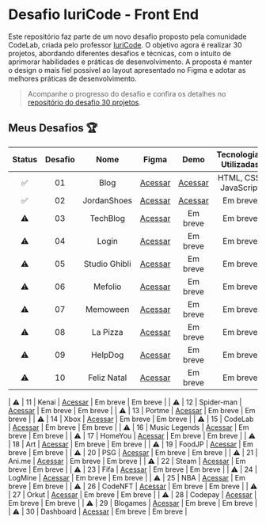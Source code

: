 # Desafio IuriCode - Front End

Este repositório faz parte de um novo desafio proposto pela comunidade CodeLab, criada pelo professor <a href="https://github.com/iuricode" target="_blank">IuriCode</a>. O objetivo agora é realizar 30 projetos, abordando diferentes desafios e técnicas, com o intuito de aprimorar habilidades e práticas de desenvolvimento. A proposta é manter o design o mais fiel possível ao layout apresentado no Figma e adotar as melhores práticas de desenvolvimento.

> Acompanhe o progresso do desafio e confira os detalhes no <a href="https://github.com/iuricode/desafios-frontend?tab=readme-ov-file" target="_blank">repositório do desafio 30 projetos</a>.

## Meus Desafios 🏆

| Status | Desafio | Nome | Figma | Demo | Tecnologias Utilizadas 
:---: | :---: | :---: | :---: | :---: | :---: |
✅ | 01 | Blog | <a href="https://www.figma.com/design/Yb9IBH56g7T1hdIyZ3BMNO/Desafios---CodeLab?node-id=0-1&p=f&t=FuHGPmOY2STlnltp-0" target="_blank">Acessar</a> | <a href="https://blog-gabrielgal.vercel.app/" target="_blank">Acessar</a> | HTML, CSS, JavaScript 
✅ | 02 | JordanShoes | <a href="https://bit.ly/codelab-desafio-2" target="_blank">Acessar</a> | <a href="https://jordan-gabrielgal.vercel.app/" target="blank">Acessar</a> | Em breve
⚠️ | 03 | TechBlog | <a href="https://bit.ly/codelab-desafio-3" target="_blank">Acessar</a> | Em breve| Em breve
⚠️ | 04 | Login | <a href="https://bit.ly/codelab-desafio-4" target="_blank">Acessar</a> | Em breve| Em breve
⚠️ | 05 | Studio Ghibli | <a href="https://bit.ly/codelab-desafio-5" target="_blank">Acessar</a> | Em breve| Em breve
⚠️ | 06 | Mefolio | <a href="https://bit.ly/codelab-desafio-6" target="_blank">Acessar</a> | Em breve| Em breve
⚠️ | 07 | Memoween | <a href="https://bit.ly/codelab-desafio-7" target="_blank">Acessar</a> | Em breve| Em breve
⚠️ | 08 | La Pizza | <a href="https://bit.ly/codelab-desafio-8" target="_blank">Acessar</a> | Em breve| Em breve
⚠️ | 09 | HelpDog | <a href="https://bit.ly/codelab-desafio-9" target="_blank">Acessar</a> | Em breve| Em breve
⚠️ | 10 | Feliz Natal | <a href="https://bit.ly/codelab-desafio-10" target="_blank">Acessar</a> | Em breve| Em breve


|   ⚠️   |   11    | Kenai | [Acessar](https://bit.ly/codelab-desafio-11) | Em breve | Em breve |
|   ⚠️   |   12    | Spider-man | [Acessar](https://bit.ly/codelab-desafio-12) | Em breve | Em breve |
|   ⚠️   |   13    | Portme | [Acessar](https://bit.ly/codelab-desafio-13) | Em breve | Em breve |
|   ⚠️   |   14    | Xbox | [Acessar](https://bit.ly/codelab-desafio-14) | Em breve | Em breve |
|   ⚠️   |   15    | CodeLab | [Acessar](https://bit.ly/codelab-desafio-15) | Em breve | Em breve |
|   ⚠️   |   16    | Music Legends | [Acessar](https://bit.ly/codelab-desafio-16) | Em breve | Em breve |
|   ⚠️   |   17    | HomeYou | [Acessar](https://bit.ly/codelab-desafio-17) | Em breve | Em breve |
|   ⚠️   |   18    | Art | [Acessar](https://bit.ly/codelab-desafio-18) | Em breve | Em breve |
|   ⚠️   |   19    | FoodJP | [Acessar](https://bit.ly/codelab-desafio-19) | Em breve | Em breve |
|   ⚠️   |   20    | PSG | [Acessar](https://bit.ly/codelab-desafio-20) | Em breve | Em breve |
|   ⚠️   |   21    | Ani.me | [Acessar](https://bit.ly/codelab-desafio-21) | Em breve | Em breve |
|   ⚠️   |   22    | Steam | [Acessar](https://bit.ly/codelab-desafio-22) | Em breve | Em breve |
|   ⚠️   |   23    | Fifa | [Acessar](https://bit.ly/codelab-desafio-23) | Em breve | Em breve |
|   ⚠️   |   24    | LogMine | [Acessar](https://bit.ly/codelab-desafio-24) | Em breve | Em breve |
|   ⚠️   |   25    | NBA | [Acessar](https://bit.ly/codelab-desafio-25) | Em breve | Em breve |
|   ⚠️   |   26    | CodeNFT | [Acessar](https://bit.ly/codelab-desafio-26) | Em breve | Em breve |
|   ⚠️   |   27    | Orkut | [Acessar](https://bit.ly/codelab-desafio-27) | Em breve | Em breve |
|   ⚠️   |   28    | Codepay | [Acessar](https://bit.ly/codelab-desafio-28)  | Em breve | Em breve |
|   ⚠️   |   29    | Blogames | [Acessar](https://bit.ly/codelab-desafio-29) | Em breve | Em breve |
|   ⚠️   |   30    | Dashboard | [Acessar](https://bit.ly/codelab-desafio-30) | Em breve | Em breve |